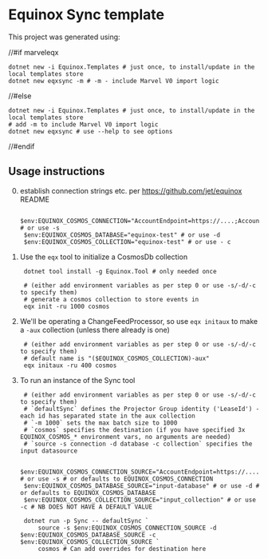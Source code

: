 # Equinox Sync template

This project was generated using:

//#if marveleqx

    dotnet new -i Equinox.Templates # just once, to install/update in the local templates store
    dotnet new eqxsync -m # -m - include Marvel V0 import logic

//#else

    dotnet new -i Equinox.Templates # just once, to install/update in the local templates store
    # add -m to include Marvel V0 import logic
    dotnet new eqxsync # use --help to see options

//#endif

## Usage instructions

0. establish connection strings etc. per https://github.com/jet/equinox README

        $env:EQUINOX_COSMOS_CONNECTION="AccountEndpoint=https://....;AccountKey=....=;" # or use -s
        $env:EQUINOX_COSMOS_DATABASE="equinox-test" # or use -d
        $env:EQUINOX_COSMOS_COLLECTION="equinox-test" # or use - c

1. Use the `eqx` tool to initialize a CosmosDb collection

        dotnet tool install -g Equinox.Tool # only needed once

        # (either add environment variables as per step 0 or use -s/-d/-c to specify them)
        # generate a cosmos collection to store events in
        eqx init -ru 1000 cosmos

2. We'll be operating a ChangeFeedProcessor, so use `eqx initaux` to make a `-aux` collection (unless there already is one)

        # (either add environment variables as per step 0 or use -s/-d/-c to specify them)
        # default name is "($EQUINOX_COSMOS_COLLECTION)-aux"
        eqx initaux -ru 400 cosmos

3. To run an instance of the Sync tool

        # (either add environment variables as per step 0 or use -s/-d/-c to specify them)
        # `defaultSync` defines the Projector Group identity ('LeaseId') - each id has separated state in the aux collection
        # `-m 1000` sets the max batch size to 1000
        # `cosmos` specifies the destination (if you have specified 3x EQUINOX_COSMOS_* environment vars, no arguments are needed)
        # `source -s connection -d database -c collection` specifies the input datasource

        $env:EQUINOX_COSMOS_CONNECTION_SOURCE="AccountEndpoint=https://....;AccountKey=....=;" # or use -s # or defaults to EQUINOX_COSMOS_CONNECTION
        $env:EQUINOX_COSMOS_DATABASE_SOURCE="input-database" # or use -d # or defaults to EQUINOX_COSMOS_DATABASE
        $env:EQUINOX_COSMOS_COLLECTION_SOURCE="input_collection" # or use -c # NB DOES NOT HAVE A DEFAULT VALUE

        dotnet run -p Sync -- defaultSync `
            source -s $env:EQUINOX_COSMOS_CONNECTION_SOURCE -d $env:EQUINOX_COSMOS_DATABASE_SOURCE -c $env:EQUINOX_COSMOS_COLLECTION_SOURCE `
            cosmos # Can add overrides for destination here